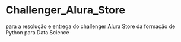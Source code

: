 # Challenger_Alura_Store
para a resolução e entrega do challenger Alura Store da formação de Python para Data Science
